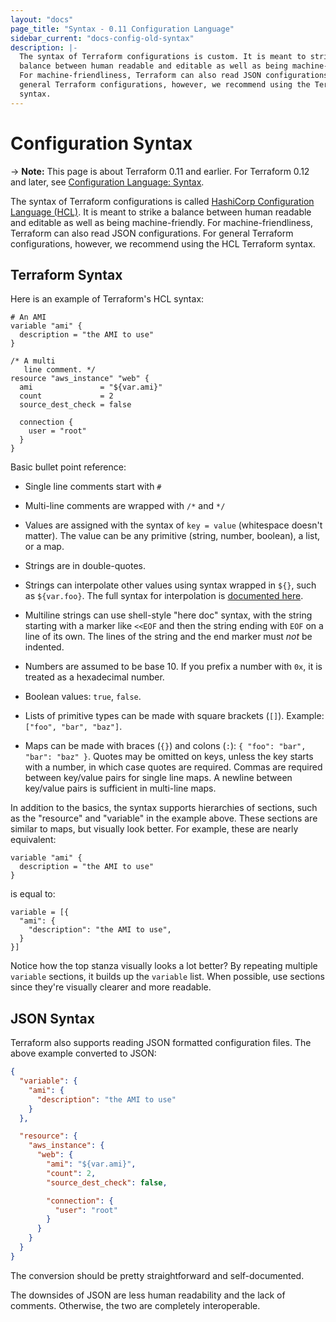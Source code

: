 ```yaml
---
layout: "docs"
page_title: "Syntax - 0.11 Configuration Language"
sidebar_current: "docs-config-old-syntax"
description: |-
  The syntax of Terraform configurations is custom. It is meant to strike a
  balance between human readable and editable as well as being machine-friendly.
  For machine-friendliness, Terraform can also read JSON configurations. For
  general Terraform configurations, however, we recommend using the Terraform
  syntax.
---
```


# Configuration Syntax

-> **Note:** This page is about Terraform 0.11 and earlier. For Terraform 0.12
and later, see
[Configuration Language: Syntax](../configuration/syntax.html).

The syntax of Terraform configurations is called [HashiCorp Configuration
Language (HCL)](https://github.com/hashicorp/hcl). It is meant to strike a
balance between human readable and editable as well as being machine-friendly.
For machine-friendliness, Terraform can also read JSON configurations. For
general Terraform configurations, however, we recommend using the HCL Terraform
syntax.

## Terraform Syntax

Here is an example of Terraform's HCL syntax:

```hcl
# An AMI
variable "ami" {
  description = "the AMI to use"
}

/* A multi
   line comment. */
resource "aws_instance" "web" {
  ami               = "${var.ami}"
  count             = 2
  source_dest_check = false

  connection {
    user = "root"
  }
}
```

Basic bullet point reference:

  * Single line comments start with `#`

  * Multi-line comments are wrapped with `/*` and `*/`

  * Values are assigned with the syntax of `key = value` (whitespace
    doesn't matter). The value can be any primitive (string,
    number, boolean), a list, or a map.

  * Strings are in double-quotes.

  * Strings can interpolate other values using syntax wrapped
    in `${}`, such as `${var.foo}`. The full syntax for interpolation
    is [documented here](./interpolation.html).

  * Multiline strings can use shell-style "here doc" syntax, with
    the string starting with a marker like `<<EOF` and then the
    string ending with `EOF` on a line of its own. The lines of
    the string and the end marker must *not* be indented.

  * Numbers are assumed to be base 10. If you prefix a number with
    `0x`, it is treated as a hexadecimal number.

  * Boolean values: `true`, `false`.

  * Lists of primitive types can be made with square brackets (`[]`).
    Example: `["foo", "bar", "baz"]`.

  * Maps can be made with braces (`{}`) and colons (`:`):
    `{ "foo": "bar", "bar": "baz" }`. Quotes may be omitted on keys, unless the
    key starts with a number, in which case quotes are required. Commas are
    required between key/value pairs for single line maps. A newline between
    key/value pairs is sufficient in multi-line maps.

In addition to the basics, the syntax supports hierarchies of sections,
such as the "resource" and "variable" in the example above. These
sections are similar to maps, but visually look better. For example,
these are nearly equivalent:

```hcl
variable "ami" {
  description = "the AMI to use"
}
```

is equal to:

```hcl
variable = [{
  "ami": {
    "description": "the AMI to use",
  }
}]
```

Notice how the top stanza visually looks a lot better? By repeating
multiple `variable` sections, it builds up the `variable` list. When
possible, use sections since they're visually clearer and more readable.

## JSON Syntax

Terraform also supports reading JSON formatted configuration files.
The above example converted to JSON:

```json
{
  "variable": {
    "ami": {
      "description": "the AMI to use"
    }
  },

  "resource": {
    "aws_instance": {
      "web": {
        "ami": "${var.ami}",
        "count": 2,
        "source_dest_check": false,

        "connection": {
          "user": "root"
        }
      }
    }
  }
}
```

The conversion should be pretty straightforward and self-documented.

The downsides of JSON are less human readability and the lack of
comments. Otherwise, the two are completely interoperable.
